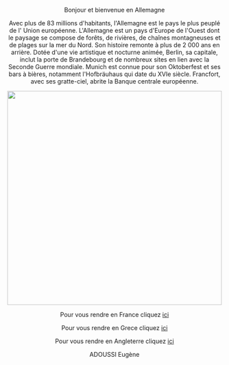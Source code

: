 <p align="center">Bonjour et bienvenue en Allemagne

<p align="center">Avec plus de 83 millions d'habitants, l'Allemagne est le pays le plus peuplé de l' Union européenne.
L'Allemagne est un pays d'Europe de l'Ouest dont le paysage se compose de forêts, de rivières, de chaînes montagneuses et de plages sur la mer du Nord. Son histoire remonte à plus de 2 000 ans en arrière. Dotée d'une vie artistique et nocturne animée, Berlin, sa capitale, inclut la porte de Brandebourg et de nombreux sites en lien avec la Seconde Guerre mondiale. Munich est connue pour son Oktoberfest et ses bars à bières, notamment l'Hofbräuhaus qui date du XVIe siècle. Francfort, avec ses gratte-ciel, abrite la Banque centrale européenne.

<p align="center"><img src="https://media.routard.com/image/23/3/hambourg.1554233.jpg" height=500px max-width=100px/>

<p align="center">Pour vous rendre en France cliquez  <a href="/france.md">ici</a>

<p align="center">Pour vous rendre en Grece cliquez  <a href="/grece.md">ici</a>

<p align="center">Pour vous rendre en Angleterre cliquez  <a href="/angleterre.md">ici</a>


<p align="center">ADOUSSI Eugène
